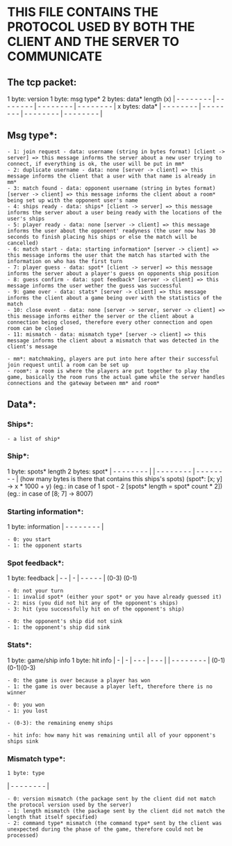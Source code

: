 # THIS FILE CONTAINS THE PROTOCOL USED BY BOTH THE CLIENT AND THE SERVER TO COMMUNICATE

## The tcp packet:

  1 byte: version  1 byte: msg type*      2 bytes: data* length (x)
| - - - - - - - - | - - - - - - - - | - - - - - - - - | - - - - - - - - |
                             x bytes: data*
| - - - - - - - - | - - - - - - - - | - - - - - - - - | - - - - - - - - |

## Msg type*:
    - 1: join request - data: username (string in bytes format) [client -> server] => this message informs the server about a new user trying to connect, if everything is ok, the user will be put in mm*
    - 2: duplicate username - data: none [server -> client] => this message informs the client that a user with that name is already in mm*
    - 3: match found - data: opponent username (string in bytes format) [server -> client] => this message informs the client about a room* being set up with the opponent user's name
    - 4: ships ready - data: ships* [client -> server] => this message informs the server about a user being ready with the locations of the user's ships
    - 5: player ready - data: none [server -> client] => this message informs the user about the opponent' readyness (the user now has 30 seconds to finish placing his ships or else the match will be cancelled)
    - 6: match start - data: starting information* [server -> client] => this message informs the user that the match has started with the information on who has the first turn
    - 7: player guess - data: spot* [client -> server] => this message informs the server about a player's guess on opponents ship position
    - 8: guess confirm - data: spot feedback* [server -> client] => this message informs the user wether the guess was successful
    - 9: game over - data: stats* [server -> client] => this message informs the client about a game being over with the statistics of the match
    - 10: close event - data: none [server -> server, server -> client] => this message informs either the server or the client about a connection being closed, therefore every other connection and open room can be closed
    - 11: mismatch - data: mismatch type* [server -> client] => this message informs the client about a mismatch that was detected in the client's message

    - mm*: matchmaking, players are put into here after their successful join request until a room can be set up
    - room*: a room is where the players are put together to play the game, basically the room runs the actual game while the server handles connections and the gateway between mm* and room*

## Data*:

### Ships*:
    - a list of ship*

### Ship*:
1 byte: spots* length                                                      2 bytes: spot*
| - - - - - - - - |                                             | - - - - - - - - | - - - - - - - - |
(how many bytes is there that contains this ships's spots)         (spot*: [x; y] -> x * 1000 + y)
(eg.: in case of 1 spot - 2 [spots* length = spot* count * 2])     (eg.: in case of [8; 7] -> 8007)

### Starting information*:
1 byte: information
| - - - - - - - - |

    - 0: you start
    - 1: the opponent starts

### Spot feedback*:
  1 byte: feedback
| - - | - | - - - - - |
 (0-3) (0-1)

    - 0: not your turn
    - 1: invalid spot* (either your spot* or you have already guessed it)
    - 2: miss (you did not hit any of the opponent's ships)
    - 3: hit (you successfully hit on of the opponent's ship)

    - 0: the opponent's ship did not sink
    - 1: the opponent's ship did sink

### Stats*:
1 byte: game/ship info          1 byte: hit info
| - | - | - - - | - - - |      | - - - - - - - - |
(0-1)(0-1)(0-3)

    - 0: the game is over because a player has won
    - 1: the game is over because a player left, therefore there is no winner

    - 0: you won
    - 1: you lost

    - (0-3): the remaining enemy ships

    - hit info: how many hit was remaining until all of your opponent's ships sink

### Mismatch type*:
    1 byte: type
| - - - - - - - - |

    - 0: version mismatch (the package sent by the client did not match the protocol version used by the server)
    - 1: length mismatch (the package sent by the client did not match the length that itself specified)
    - 2: command type* mismatch (the command type* sent by the client was unexpected during the phase of the game, therefore could not be processed)
